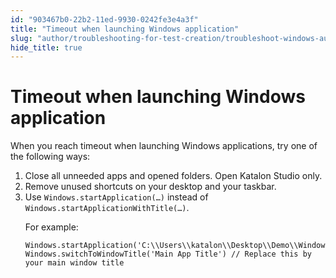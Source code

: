 ```yaml
---
id: "903467b0-22b2-11ed-9930-0242fe3e4a3f"
title: "Timeout when launching Windows application"
slug: "author/troubleshooting-for-test-creation/troubleshoot-windows-automated-testing/timeout-when-launching-windows-application"
hide_title: true
---
```


# <a id="troubleshooting-2362" class="anchor_top_offset"/><a id="ariaid-title1" class="anchor_top_offset"/>Timeout when launching Windows application

<section xmlns="http://www.w3.org/1999/xhtml" className="section condition"><p className="p">When you reach timeout when launching Windows applications, try one of the following ways:</p></section> 
<div xmlns="http://www.w3.org/1999/xhtml" className="bodydiv troubleSolution"><section className="section remedy"><ol className="ol steps"><li className="li step stepexpand"><span className="ph cmd">Close all unneeded apps and opened folders. Open Katalon
          Studio only.</span></li><li className="li step stepexpand"><span className="ph cmd">Remove unused shortcuts on your desktop and your taskbar.</span></li><li className="li step stepexpand"><span className="ph cmd">Use <code className="ph codeph">Windows.startApplication(…)</code> instead of <code className="ph codeph">Windows.startApplicationWithTitle(…)</code>.</span><div className="itemgroup info"><p className="p">For example:</p><pre className="pre codeblock"><code>Windows.startApplication('C:\\Users\\katalon\\Desktop\\Demo\\WindowsFormsApp.exe') Windows.switchToWindowTitle('Main App Title') // Replace this by your main window title</code></pre></div></li></ol></section></div>
